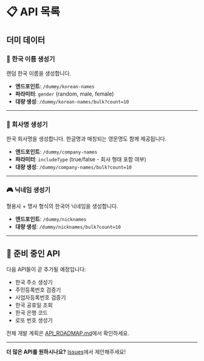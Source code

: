 # 📋 API 목록

## 더미 데이터

### 👤 한국 이름 생성기

랜덤 한국 이름을 생성합니다.

- **엔드포인트**: `/dummy/korean-names`
- **파라미터**: `gender` (random, male, female)
- **대량 생성**: `/dummy/korean-names/bulk?count=10`

---

### 🏢 회사명 생성기

한국 회사명을 생성합니다. 한글명과 매칭되는 영문명도 함께 제공됩니다.

- **엔드포인트**: `/dummy/company-names`
- **파라미터**: `includeType` (true/false - 회사 형태 포함 여부)
- **대량 생성**: `/dummy/company-names/bulk?count=10`

---

### 🎮 닉네임 생성기

형용사 + 명사 형식의 한국어 닉네임을 생성합니다.

- **엔드포인트**: `/dummy/nicknames`
- **대량 생성**: `/dummy/nicknames/bulk?count=10`

---
## 🚧 준비 중인 API

다음 API들이 곧 추가될 예정입니다:

- 한국 주소 생성기
- 주민등록번호 검증기
- 사업자등록번호 검증기
- 한국 공휴일 조회
- 한국 은행 코드
- 로또 번호 생성기

전체 개발 계획은 [API_ROADMAP.md](API_ROADMAP.md)에서 확인하세요.

---

**더 많은 API를 원하시나요?** [Issues](../../issues/new)에서 제안해주세요!